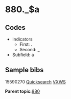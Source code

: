 # 880.\_$a

## Codes

-   Indicators
    -   First: .
    -   Second: \_
-   Subfield: a

## Sample bibs

15590270 [Quicksearch](https://search.library.yale.edu/catalog/15590270) [VXWS](http://prodorbis.library.yale.edu:7014/vxws/GetHoldingsService?bibId=15590270)

**Parent topic:**[880](../../tags/880/880.md)

